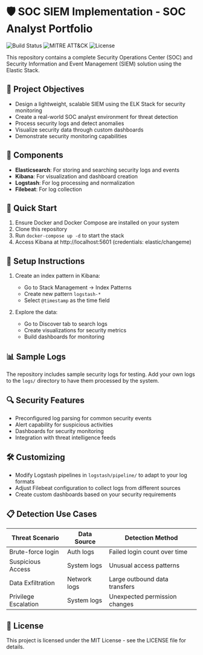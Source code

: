 # 🛡️ SOC SIEM Implementation - SOC Analyst Portfolio

![Build Status](https://img.shields.io/badge/build-passing-brightgreen)
![MITRE ATT&CK](https://img.shields.io/badge/MITRE-ATT%26CK-mapped-blue)
![License](https://img.shields.io/badge/license-MIT-lightgrey)

This repository contains a complete Security Operations Center (SOC) and Security Information and Event Management (SIEM) solution using the Elastic Stack.

## 📌 Project Objectives
- Design a lightweight, scalable SIEM using the ELK Stack for security monitoring
- Create a real-world SOC analyst environment for threat detection
- Process security logs and detect anomalies
- Visualize security data through custom dashboards
- Demonstrate security monitoring capabilities

## 🧩 Components

- **Elasticsearch**: For storing and searching security logs and events
- **Kibana**: For visualization and dashboard creation
- **Logstash**: For log processing and normalization
- **Filebeat**: For log collection

## 🚀 Quick Start

1. Ensure Docker and Docker Compose are installed on your system
2. Clone this repository
3. Run `docker-compose up -d` to start the stack
4. Access Kibana at http://localhost:5601 (credentials: elastic/changeme)

## 🔧 Setup Instructions

1. Create an index pattern in Kibana:
   - Go to Stack Management → Index Patterns
   - Create new pattern `logstash-*`
   - Select `@timestamp` as the time field

2. Explore the data:
   - Go to Discover tab to search logs
   - Create visualizations for security metrics
   - Build dashboards for monitoring

## 📊 Sample Logs

The repository includes sample security logs for testing. Add your own logs to the `logs/` directory to have them processed by the system.

## 🔍 Security Features

- Preconfigured log parsing for common security events
- Alert capability for suspicious activities
- Dashboards for security monitoring
- Integration with threat intelligence feeds

## 🛠️ Customizing

- Modify Logstash pipelines in `logstash/pipeline/` to adapt to your log formats
- Adjust Filebeat configuration to collect logs from different sources
- Create custom dashboards based on your security requirements

## 📋 Detection Use Cases

| Threat Scenario          | Data Source    | Detection Method                        |
|--------------------------|----------------|----------------------------------------|
| Brute-force login        | Auth logs      | Failed login count over time           |
| Suspicious Access        | System logs    | Unusual access patterns                |
| Data Exfiltration        | Network logs   | Large outbound data transfers          |
| Privilege Escalation     | System logs    | Unexpected permission changes          |

## 📜 License

This project is licensed under the MIT License - see the LICENSE file for details.
